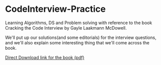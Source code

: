# CodeInterview-Practice


Learning Algorithms, DS and Problem solving with reference to the book Cracking the Code Interview by Gayle Laakmann McDowell.

We'll put up our solutions(and some editorials) for the interview questions, and we'll also explain some interesting thing that we'll come across the book.

[Direct Download link for the book (pdf)](http://brookst.me/textbooks/Cracking%20the%20Coding%20Interview%2C%206th%20Edition.pdf)
